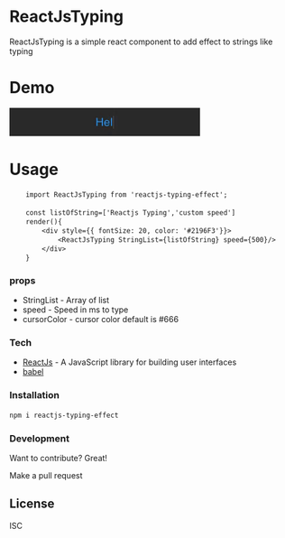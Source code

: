 # ReactJsTyping
ReactJsTyping is a simple react component to add effect to strings like typing

# Demo

  ![](https://raw.githubusercontent.com/DrHrishi/ReactTypings/master/reactjstyping.gif)

# Usage
        import ReactJsTyping from 'reactjs-typing-effect';
        
        const listOfString=['Reactjs Typing','custom speed']
        render(){
            <div style={{ fontSize: 20, color: '#2196F3'}}>
                <ReactJsTyping StringList={listOfString} speed={500}/>
            </div>
        }

### props
  - StringList - Array of list
  - speed - Speed in ms to type
  - cursorColor - cursor color default is #666

### Tech

* [ReactJs] - A JavaScript library for building user interfaces
* [babel]

### Installation
```sh
npm i reactjs-typing-effect
```

### Development

Want to contribute? Great!

Make a pull request

License
----

ISC

   [babel]: <https://babeljs.io/>
   [ReactJs]: <https://reactjs.org/>
